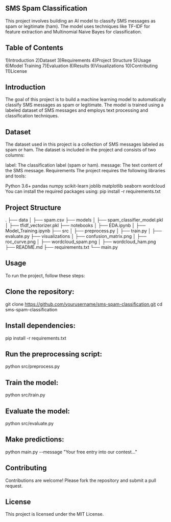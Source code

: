 ## SMS Spam Classification
This project involves building an AI model to classify SMS messages as spam or legitimate (ham). The model uses techniques like TF-IDF for feature extraction and Multinomial Naive Bayes for classification.

## Table of Contents
1)Introduction
2)Dataset
3)Requirements
4)Project Structure
5)Usage
6)Model Training
7)Evaluation
8)Results
9)Visualizations
10)Contributing
11)License
## Introduction
The goal of this project is to build a machine learning model to automatically classify SMS messages as spam or legitimate. The model is trained using a labeled dataset of SMS messages and employs text processing and classification techniques.

## Dataset
The dataset used in this project is a collection of SMS messages labeled as spam or ham. The dataset is included in the project and consists of two columns:

label: The classification label (spam or ham).
message: The text content of the SMS message.
Requirements
The project requires the following libraries and tools:

Python 3.6+
pandas
numpy
scikit-learn
joblib
matplotlib
seaborn
wordcloud
You can install the required packages using:
pip install -r requirements.txt

## Project Structure
.
├── data
│   ├── spam.csv
├── models
│   ├── spam_classifier_model.pkl
│   ├── tfidf_vectorizer.pkl
├── notebooks
│   ├── EDA.ipynb
│   ├── Model_Training.ipynb
├── src
│   ├── preprocess.py
│   ├── train.py
│   ├── evaluate.py
├── visualizations
│   ├── confusion_matrix.png
│   ├── roc_curve.png
│   ├── wordcloud_spam.png
│   ├── wordcloud_ham.png
├── README.md
├── requirements.txt
└── main.py
## Usage
To run the project, follow these steps:

## Clone the repository:
git clone https://github.com/yourusername/sms-spam-classification.git
cd sms-spam-classification
## Install dependencies:
pip install -r requirements.txt
## Run the preprocessing script:
python src/preprocess.py
## Train the model:
python src/train.py
## Evaluate the model:
python src/evaluate.py
## Make predictions:
python main.py --message "Your free entry into our contest..."

## Contributing
Contributions are welcome! Please fork the repository and submit a pull request.

## License
This project is licensed under the MIT License.
